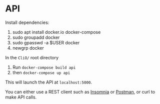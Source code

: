 # API

Install dependencies:

1. sudo apt install docker.io docker-compose
2. sudo groupadd docker
3. sudo gpasswd -a $USER docker
4. newgrp docker

In the `CliO/` root directory

1. Run `docker-compose build api`
2. then `docker-compose up api`

This will launch the API at `localhost:5000`.

You can either use a REST client such as [Insomnia](https://insomnia.rest/) or [Postman](https://www.getpostman.com/), or curl to make API calls.
